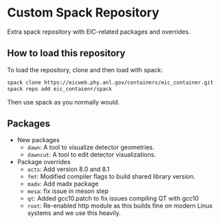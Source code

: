 # Custom Spack Repository

Extra spack repository with EIC-related packages and overrides. 

## How to load this repository
To load the repository, clone and then load with spack:
```bash
spack clone https://eicweb.phy.anl.gov/containers/eic_container.git
spack repo add eic_contaienr/spack
```

Then use spack as you normally would.

## Packages
  * New packages
    - `dawn`: A tool to visualize detector geometries.
    - `dawncut`: A tool to edit detector visualizations.
  * Package overrides
    * `acts`: Add version 8.0 and 8.1
    * `fmt`: Modified compiler flags to build shared library version.
    * `madx`: Add madx package
    * `mesa`: fix issue in meson step
    * `qt`: Added gcc10.patch to fix issues compiling QT with gcc10
    * `root`: Re-enabled http module as this builds fine on modern Linux systems and we use this heavily.




